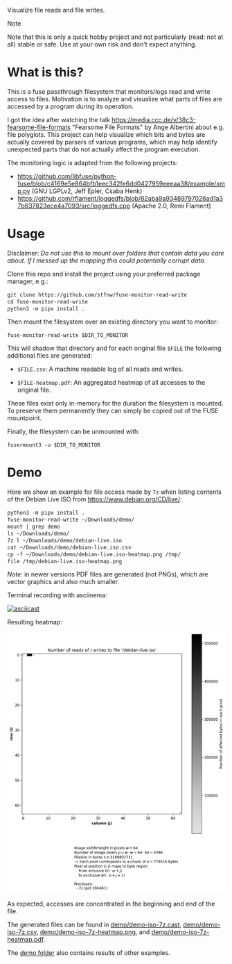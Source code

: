 Visualize file reads and file writes.

> [!NOTE]
> Note that this is only a quick hobby project and not particularly (read: not at all) stable or safe.
> Use at your own risk and don't expect anything.

# What is this?

This is a fuse passthrough filesystem that monitors/logs read and write access to files.
Motivation is to analyze and visualize what parts of files are accessed by a program during its operation.

I got the idea after watching the talk https://media.ccc.de/v/38c3-fearsome-file-formats "Fearsome File Formats" by Ange Albertini about e.g. file polyglots.
This project can help visualize which bits and bytes are actually covered by parsers of various programs, which may help identify unexpected parts that do not actually affect the program execution.

The monitoring logic is adapted from the following projects:
- https://github.com/libfuse/python-fuse/blob/c4169e5e864bfb1eec342fe6dd0427959eeeaa38/example/xmp.py (GNU LGPLv2, Jeff Epler, Csaba Henk)
- https://github.com/rflament/loggedfs/blob/82aba9a93489797026ad1a37b637823ece4a7093/src/loggedfs.cpp (Apache 2.0, Remi Flament)

# Usage

Disclaimer: *Do not use this to mount over folders that contain data you care about. If I messed up the mapping this could potentially corrupt data.*

Clone this repo and install the project using your preferred package manager, e.g.:

```
git clone https://github.com/stfnw/fuse-monitor-read-write
cd fuse-monitor-read-write
python3 -m pipx install .
```

Then mount the filesystem over an existing directory you want to monitor:

```
fuse-monitor-read-write $DIR_TO_MONITOR
```

This will shadow that directory and for each original file `$FILE` the following additional files are generated:

  - `$FILE.csv`: A machine readable log of all reads and writes.

  - `$FILE-heatmap.pdf`: An aggregated heatmap of all accesses to the original file.

These files exist only in-memory for the duration the filesystem is mounted.
To preserve them permanently they can simply be copied out of the FUSE mountpoint.

Finally, the filesystem can be unmounted with:

```
fusermount3 -u $DIR_TO_MONITOR
```

# Demo

Here we show an example for file access made by `7z` when listing contents of the Debian Live ISO from https://www.debian.org/CD/live/:

```
python3 -m pipx install .
fuse-monitor-read-write ~/Downloads/demo/
mount | grep demo
ls ~/Downloads/demo/
7z l ~/Downloads/demo/debian-live.iso
cat ~/Downloads/demo/debian-live.iso.csv
cp -f ~/Downloads/demo/debian-live.iso-heatmap.png /tmp/
file /tmp/debian-live.iso-heatmap.png
```

*Note*: in newer versions PDF files are generated (not PNGs), which are vector graphics and also much smaller.

Terminal recording with asciinema:

[![asciicast](https://asciinema.org/a/2cQm5BANJHEqREcmsPU0piWJl.svg)](https://asciinema.org/a/2cQm5BANJHEqREcmsPU0piWJl)

<!--
asciinema play -i 0.5 -s 2 demo/demo-iso-7z.cast
-->

Resulting heatmap:

![demo/demo-iso-7z-heatmap.png](demo/demo-iso-7z-heatmap.png)

As expected, accesses are concentrated in the beginning and end of the file.

The generated files can be found in
[demo/demo-iso-7z.cast](demo/demo-iso-7z.cast),
[demo/demo-iso-7z.csv](demo/demo-iso-7z.csv),
[demo/demo-iso-7z-heatmap.png](demo/demo-iso-7z-heatmap.png), and
[demo/demo-iso-7z-heatmap.pdf](demo/demo-iso-7z-heatmap.pdf).

The [demo folder](demo/) also contains results of other examples.
